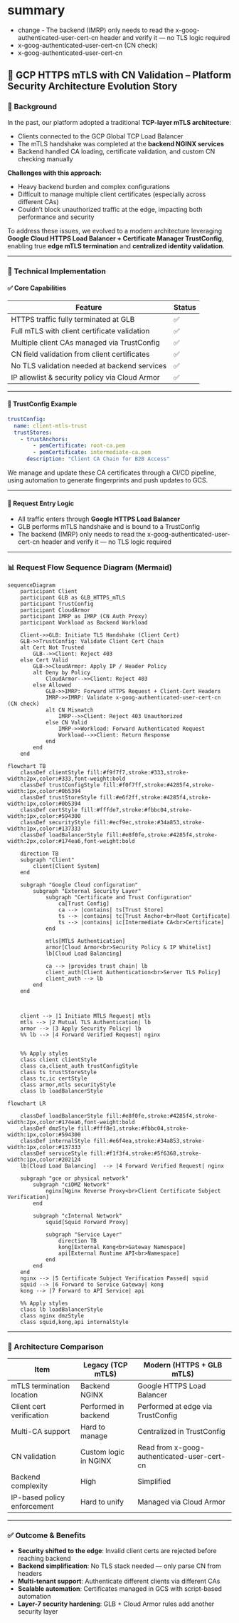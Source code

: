# summary
- change - The backend (IMRP) only needs to read the x-goog-authenticated-user-cert-cn header and verify it — no TLS logic required
- x-goog-authenticated-user-cert-cn (CN check)
- x-goog-authenticated-user-cert-cn

## **🔐 GCP HTTPS mTLS with CN Validation – Platform Security Architecture Evolution Story**

### **📌 Background**

In the past, our platform adopted a traditional **TCP-layer mTLS architecture**:

- Clients connected to the GCP Global TCP Load Balancer
- The mTLS handshake was completed at the **backend NGINX services**
- Backend handled CA loading, certificate validation, and custom CN checking manually

**Challenges with this approach:**

- Heavy backend burden and complex configurations
- Difficult to manage multiple client certificates (especially across different CAs)
- Couldn’t block unauthorized traffic at the edge, impacting both performance and security

To address these issues, we evolved to a modern architecture leveraging **Google Cloud HTTPS Load Balancer + Certificate Manager TrustConfig**, enabling true **edge mTLS termination** and **centralized identity validation**.

---

### **🔧 Technical Implementation**

#### **✅ Core Capabilities**

| **Feature**                                    | **Status** |
| ---------------------------------------------- | ---------- |
| HTTPS traffic fully terminated at GLB          | ✅         |
| Full mTLS with client certificate validation   | ✅         |
| Multiple client CAs managed via TrustConfig    | ✅         |
| CN field validation from client certificates   | ✅         |
| No TLS validation needed at backend services   | ✅         |
| IP allowlist & security policy via Cloud Armor | ✅         |

---

#### **📁 TrustConfig Example**

```yaml
trustConfig:
  name: client-mtls-trust
  trustStores:
    - trustAnchors:
        - pemCertificate: root-ca.pem
        - pemCertificate: intermediate-ca.pem
      description: "Client CA Chain for B2B Access"
```

We manage and update these CA certificates through a CI/CD pipeline, using automation to generate fingerprints and push updates to GCS.

---

#### **🚪 Request Entry Logic**

- All traffic enters through **Google HTTPS Load Balancer**
- GLB performs mTLS handshake and is bound to a TrustConfig
- The backend (IMRP) only needs to read the x-goog-authenticated-user-cert-cn header and verify it — no TLS logic required

---

### **📊 Request Flow Sequence Diagram (Mermaid)**

```mermaid
sequenceDiagram
    participant Client
    participant GLB as GLB_HTTPS_mTLS
    participant TrustConfig
    participant CloudArmor
    participant IMRP as IMRP (CN Auth Proxy)
    participant Workload as Backend Workload

    Client->>GLB: Initiate TLS Handshake (Client Cert)
    GLB->>TrustConfig: Validate Client Cert Chain
    alt Cert Not Trusted
        GLB-->>Client: Reject 403
    else Cert Valid
        GLB->>CloudArmor: Apply IP / Header Policy
        alt Deny by Policy
            CloudArmor-->>Client: Reject 403
        else Allowed
            GLB->>IMRP: Forward HTTPS Request + Client-Cert Headers
            IMRP->>IMRP: Validate x-goog-authenticated-user-cert-cn (CN check)
            alt CN Mismatch
                IMRP-->>Client: Reject 403 Unauthorized
            else CN Valid
                IMRP->>Workload: Forward Authenticated Request
                Workload-->>Client: Return Response
            end
        end
    end
```

```mermaid
flowchart TB
    classDef clientStyle fill:#f9f7f7,stroke:#333,stroke-width:2px,color:#333,font-weight:bold
    classDef trustConfigStyle fill:#f0f7ff,stroke:#4285f4,stroke-width:1px,color:#0b5394
    classDef trustStoreStyle fill:#e6f2ff,stroke:#4285f4,stroke-width:1px,color:#0b5394
    classDef certStyle fill:#fffde7,stroke:#fbbc04,stroke-width:1px,color:#594300
    classDef securityStyle fill:#ecf9ec,stroke:#34a853,stroke-width:1px,color:#137333
    classDef loadBalancerStyle fill:#e8f0fe,stroke:#4285f4,stroke-width:2px,color:#174ea6,font-weight:bold

    direction TB
    subgraph "Client"
        client[Client System]
    end

    subgraph "Google Cloud configuration"
        subgraph "External Security Layer"
            subgraph "Certificate and Trust Configuration"
                ca[Trust Config]
                ca --> |contains| ts[Trust Store]
                ts --> |contains| tc[Trust Anchor<br>Root Certificate]
                ts --> |contains| ic[Intermediate CA<br>Certificate]
            end

            mtls[MTLS Authentication]
            armor[Cloud Armor<br>Security Policy & IP Whitelist]
            lb[Cloud Load Balancing]

            ca --> |provides trust chain| lb
            client_auth[Client Authentication<br>Server TLS Policy]
            client_auth --> lb
        end
    end



    client --> |1 Initiate MTLS Request| mtls
    mtls --> |2 Mutual TLS Authentication| lb
    armor --> |3 Apply Security Policy| lb
    %% lb --> |4 Forward Verified Request| nginx


    %% Apply styles
    class client clientStyle
    class ca,client_auth trustConfigStyle
    class ts trustStoreStyle
    class tc,ic certStyle
    class armor,mtls securityStyle
    class lb loadBalancerStyle
```

```mermaid
flowchart LR

    classDef loadBalancerStyle fill:#e8f0fe,stroke:#4285f4,stroke-width:2px,color:#174ea6,font-weight:bold
    classDef dmzStyle fill:#fff8e1,stroke:#fbbc04,stroke-width:1px,color:#594300
    classDef internalStyle fill:#e6f4ea,stroke:#34a853,stroke-width:1px,color:#137333
    classDef serviceStyle fill:#f1f3f4,stroke:#5f6368,stroke-width:1px,color:#202124
    lb[Cloud Load Balancing]  --> |4 Forward Verified Request| nginx

    subgraph "gce or physical network"
        subgraph "ciDMZ Network"
            nginx[Nginx Reverse Proxy<br>Client Certificate Subject Verification]
        end

        subgraph "cInternal Network"
            squid[Squid Forward Proxy]

            subgraph "Service Layer"
                direction TB
                kong[External Kong<br>Gateway Namespace]
                api[External Runtime API<br>Namespace]
            end
        end
    end
    nginx --> |5 Certificate Subject Verification Passed| squid
    squid --> |6 Forward to Service Gateway| kong
    kong --> |7 Forward to API Service| api

    %% Apply styles
    class lb loadBalancerStyle
    class nginx dmzStyle
    class squid,kong,api internalStyle
```

---

### **🔄 Architecture Comparison**

| **Item**                    | **Legacy (TCP mTLS)** | **Modern (HTTPS + GLB mTLS)**               |
| --------------------------- | --------------------- | ------------------------------------------- |
| mTLS termination location   | Backend NGINX         | Google HTTPS Load Balancer                  |
| Client cert verification    | Performed in backend  | Performed at edge via TrustConfig           |
| Multi-CA support            | Hard to manage        | Centralized in TrustConfig                  |
| CN validation               | Custom logic in NGINX | Read from x-goog-authenticated-user-cert-cn |
| Backend complexity          | High                  | Simplified                                  |
| IP-based policy enforcement | Hard to unify         | Managed via Cloud Armor                     |

---

### **✅ Outcome & Benefits**

- **Security shifted to the edge**: Invalid client certs are rejected before reaching backend
- **Backend simplification**: No TLS stack needed — only parse CN from headers
- **Multi-tenant support**: Authenticate different clients via different CAs
- **Scalable automation**: Certificates managed in GCS with script-based automation
- **Layer-7 security hardening**: GLB + Cloud Armor rules add another security layer
